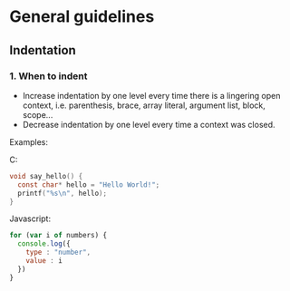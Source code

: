 # General guidelines

## Indentation

### 1. When to indent

* Increase indentation by one level every time there is a lingering open context, i.e. parenthesis, brace, array literal, argument list, block, scope...
* Decrease indentation by one level every time a context was closed.

Examples:

C:
```c
void say_hello() {
  const char* hello = "Hello World!";
  printf("%s\n", hello);
}
```

Javascript:
```javascript
for (var i of numbers) {
  console.log({
    type : "number",
    value : i
  })
}
```
